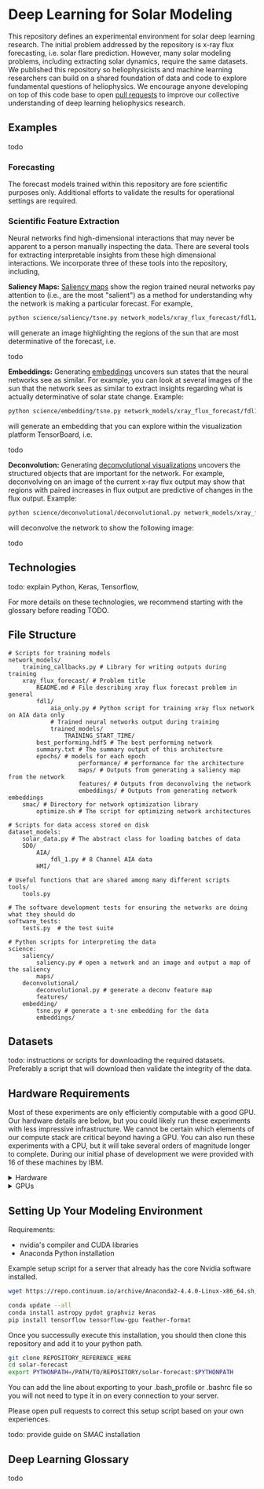 # Deep Learning for Solar Modeling

This repository defines an experimental environment for solar deep
learning research. The initial problem addressed by the repository is
x-ray flux forecasting, i.e. solar flare prediction. However, many
solar modeling problems, including extracting solar dynamics, require
the same datasets. We published this repository so heliophysicists and
machine learning researchers can build on a shared foundation of data
and code to explore fundamental questions of heliophysics. We
encourage anyone developing on top of this code base to open
[pull requests](https://help.github.com/articles/about-pull-requests/)
to improve our collective understanding of deep learning heliophysics
research.

## Examples ##

todo

### Forecasting ###

The forecast models trained within this repository are fore scientific
purposes only. Additional efforts to validate the results for
operational settings are required.

### Scientific Feature Extraction ###

Neural networks find high-dimensional interactions that may never be
apparent to a person manually inspecting the data. There are several
tools for extracting interpretable insights from these high
dimensional interactions. We incorporate three of these tools into the
repository, including,

**Saliency Maps:**
  [Saliency maps](https://arxiv.org/pdf/1312.6034.pdf) show the region
  trained neural networks pay attention to (i.e., are the most
  "salient") as a method for understanding why the network is making a
  particular forecast. For example,

```bash
python science/saliency/tsne.py network_models/xray_flux_forecast/fdl1/trained_models/201707261524/best_performing.hdf5 dataset_models/SDO/AIA/fdl_1.py /data/sw/version1/x/20140111_0800_AIA_08_1024_1024.dat
```

will generate an image highlighting the regions of the sun that are
most determinative of the forecast, i.e.

todo


**Embeddings:** Generating
  [embeddings](https://www.tensorflow.org/get_started/embedding_viz)
  uncovers sun states that the neural networks see as similar. For
  example, you can look at several images of the sun that the network
  sees as similar to extract insights regarding what is actually
  determinative of solar state change. Example:

```bash
python science/embedding/tsne.py network_models/xray_flux_forecast/fdl1/trained_models/201707261524/best_performing.hdf5 dataset_models/SDO/AIA/fdl_1.py
```

will generate an embedding that you can explore within the
visualization platform TensorBoard, i.e.

todo

**Deconvolution:** Generating
  [deconvolutional visualizations](https://arxiv.org/abs/1311.2901)
  uncovers the structured objects that are important for the
  network. For example, deconvolving on an image of the current x-ray
  flux output may show that regions with paired increases in flux
  output are predictive of changes in the flux output. Example:

```bash
python science/deconvolutional/deconvolutional.py network_models/xray_flux_forecast/fdl1/trained_models/201707261524/best_performing.hdf5 dataset_models/SDO/AIA/fdl_1.py /data/sw/version1/x/20140111_0800_AIA_08_1024_1024.dat
```

will deconvolve the network to show the following image:

todo

## Technologies ##

todo: explain Python, Keras, Tensorflow,

For more details on these technologies, we recommend starting with the glossary before reading TODO.

## File Structure ##

    # Scripts for training models
    network_models/
        training_callbacks.py # Library for writing outputs during training
        xray_flux_forecast/ # Problem title
            README.md # File describing xray flux forecast problem in general
            fdl1/
                aia_only.py # Python script for training xray flux network on AIA data only
                # Trained neural networks output during training
                trained_models/
                    TRAINING_START_TIME/
			best_performing.hdf5 # The best performing network
			summary.txt # The summary output of this architecture
			epochs/ # models for each epoch
                        performance/ # performance for the architecture
                        maps/ # Outputs from generating a saliency map from the network
                        features/ # Outputs from deconvolving the network
                        embeddings/ # Outputs from generating network embeddings
        smac/ # Directory for network optimization library
            optimize.sh # The script for optimizing network architectures

    # Scripts for data access stored on disk
    dataset_models:
        solar_data.py # The abstract class for loading batches of data
        SDO/
            AIA/
                fdl_1.py # 8 Channel AIA data
            HMI/

    # Useful functions that are shared among many different scripts
    tools/
        tools.py

    # The software development tests for ensuring the networks are doing what they should do
    software_tests:
        tests.py  # the test suite

    # Python scripts for interpreting the data
    science:
        saliency/
            saliency.py # open a network and an image and output a map of the saliency
            maps/
        deconvolutional/
            deconvolutional.py # generate a deconv feature map
            features/
        embedding/
            tsne.py # generate a t-sne embedding for the data
            embeddings/

## Datasets ##

todo: instructions or scripts for downloading the required
datasets. Preferably a script that will download then validate the
integrity of the data.

## Hardware Requirements ##

Most of these experiments are only efficiently computable with a good
GPU. Our hardware details are below, but you could likely run these
experiments with less impressive infrastructure. We cannot be certain
which elements of our compute stack are critical beyond having a
GPU. You can also run these experiments with a CPU, but it will take
several orders of magnitude longer to complete. During our initial
phase of development we were provided with 16 of these machines by
IBM.

<details> 
  <summary>Hardware </summary>
    <pre>
   Architecture:          x86_64
   CPU op-mode(s):        32-bit, 64-bit
   Byte Order:            Little Endian
   CPU(s):                56
   On-line CPU(s) list:   0-55
   Thread(s) per core:    2
   Core(s) per socket:    14
   Socket(s):             2
   NUMA node(s):          2
   Vendor ID:             GenuineIntel
   CPU family:            6
   Model:                 79
   Model name:            Intel(R) Xeon(R) CPU E5-2690 v4 @ 2.60GHz
   Stepping:              1
   CPU MHz:               1668.367
   CPU max MHz:           3500.0000
   CPU min MHz:           1200.0000
   BogoMIPS:              5201.29
   Virtualization:        VT-x
   L1d cache:             32K
   L1i cache:             32K
   L2 cache:              256K
   L3 cache:              35840K
   NUMA node0 CPU(s):     0-13,28-41
   NUMA node1 CPU(s):     14-27,42-55
   Flags:                 fpu vme de pse tsc msr pae mce cx8 apic sep mtrr pge mca cmov pat pse36 clflush dts acpi mmx fxsr sse sse2 ss ht tm pbe syscall nx pdpe1gb rdtscp lm constant_tsc arch_perfmon pebs bts rep_good nopl xtopology nonstop_tsc aperfmperf eagerfpu pni pclmulqdq dtes64 monitor ds_cpl vmx smx est tm2 ssse3 sdbg fma cx16 xtpr pdcm pcid dca sse4_1 sse4_2 x2apic movbe popcnt tsc_deadline_timer aes xsave avx f16c rdrand lahf_lm abm 3dnowprefetch epb intel_pt tpr_shadow vnmi flexpriority ept vpid fsgsbase tsc_adjust bmi1 hle avx2 smep bmi2 erms invpcid rtm cqm rdseed adx smap xsaveopt cqm_llc cqm_occup_llc cqm_mbm_total cqm_mbm_local dtherm arat pln pts 
  </pre>
</details>

<details> 
  <summary>GPUs </summary>
    <pre>
        Wed Jul 26 16:18:35 2017       
        +-----------------------------------------------------------------------------+
        | NVIDIA-SMI 375.66                 Driver Version: 375.66                    |
        |-------------------------------+----------------------+----------------------+
        | GPU  Name        Persistence-M| Bus-Id        Disp.A | Volatile Uncorr. ECC |
        | Fan  Temp  Perf  Pwr:Usage/Cap|         Memory-Usage | GPU-Util  Compute M. |
        |===============================+======================+======================|
        |   0  Tesla P100-PCIE...  Off  | 0000:81:00.0     Off |                    0 |
        | N/A   41C    P0    27W / 250W |      0MiB / 16276MiB |      0%      Default |
        +-------------------------------+----------------------+----------------------+
        |   1  Tesla P100-PCIE...  Off  | 0000:82:00.0     Off |                    0 |
        | N/A   42C    P0    28W / 250W |      0MiB / 16276MiB |      3%      Default |
        +-------------------------------+----------------------+----------------------+
                                                                               
        +-----------------------------------------------------------------------------+
        | Processes:                                                       GPU Memory |
        |  GPU       PID  Type  Process name                               Usage      |
        |=============================================================================|
        |  No running processes found                                                 |
        +-----------------------------------------------------------------------------+
    </pre>
</details>

## Setting Up Your Modeling Environment ##

Requirements:

* nvidia's compiler and CUDA libraries
* Anaconda Python installation

Example setup script for a server that already has the core Nvidia
software installed.

```bash
wget https://repo.continuum.io/archive/Anaconda2-4.4.0-Linux-x86_64.sh; chmod a+x Anaconda2-4.4.0-Linux-x86_64.sh; ./Anaconda2-4.4.0-Linux-x86_64.sh

conda update --all
conda install astropy pydot graphviz keras
pip install tensorflow tensorflow-gpu feather-format
```

Once you successully execute this installation, you should then clone
this repository and add it to your python path.

```bash
git clone REPOSITORY_REFERENCE_HERE
cd solar-forecast
export PYTHONPATH=/PATH/TO/REPOSITORY/solar-forecast:$PYTHONPATH
```

You can add the line about exporting to your .bash_profile or .bashrc
file so you will not need to type it in on every connection to your
server.

Please open pull requests to correct this setup script based on your
own experiences.

todo: provide guide on SMAC installation

## Deep Learning Glossary ##

todo
